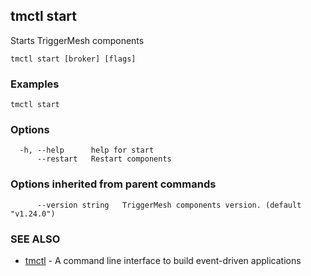 ## tmctl start

Starts TriggerMesh components

```
tmctl start [broker] [flags]
```

### Examples

```
tmctl start
```

### Options

```
  -h, --help      help for start
      --restart   Restart components
```

### Options inherited from parent commands

```
      --version string   TriggerMesh components version. (default "v1.24.0")
```

### SEE ALSO

* [tmctl](tmctl.md)	 - A command line interface to build event-driven applications

